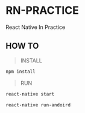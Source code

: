 # RN-PRACTICE
React Native In Practice

## HOW TO

> INSTALL

```bash
npm install
```

> RUN

```bash
react-native start
```

```bash
react-native run-andoird
```
